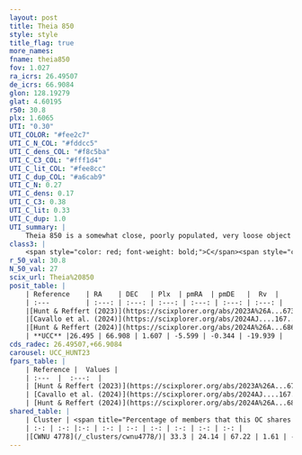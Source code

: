 ```yaml
---
layout: post
title: Theia 850
style: style
title_flag: true
more_names: 
fname: theia850
fov: 1.027
ra_icrs: 26.49507
de_icrs: 66.9084
glon: 128.19279
glat: 4.60195
r50: 30.8
plx: 1.6065
UTI: "0.30"
UTI_COLOR: "#fee2c7"
UTI_C_N_COL: "#fddcc5"
UTI_C_dens_COL: "#f8c5ba"
UTI_C_C3_COL: "#fff1d4"
UTI_C_lit_COL: "#fee8cc"
UTI_C_dup_COL: "#a6cab9"
UTI_C_N: 0.27
UTI_C_dens: 0.17
UTI_C_C3: 0.38
UTI_C_lit: 0.33
UTI_C_dup: 1.0
UTI_summary: |
    Theia 850 is a somewhat close, poorly populated, very loose object of low C3 quality. It was recently reported in the literature. This object shares a moderate percentage of members with a later reported entry.
class3: |
    <span style="color: red; font-weight: bold;">C</span><span style="color: #FFC300; font-weight: bold;">B</span>
r_50_val: 30.8
N_50_val: 27
scix_url: Theia%20850
posit_table: |
    | Reference    | RA    | DEC   | Plx  | pmRA  | pmDE   |  Rv  |
    | :---         | :---: | :---: | :---: | :---: | :---: | :---: |
    |[Hunt & Reffert (2023)](https://scixplorer.org/abs/2023A%26A...673A.114H) | 26.424 | 66.868 | 1.607 | -5.577 | -0.383 | -21.8 |
    |[Cavallo et al. (2024)](https://scixplorer.org/abs/2024AJ....167...12C) | 25.413 | 67.123 | 1.6 | -- | -- | -- |
    |[Hunt & Reffert (2024)](https://scixplorer.org/abs/2024A%26A...686A..42H) | 26.424 | 66.868 | 1.607 | -5.577 | -0.383 | -21.8 |
    | **UCC** |26.495 | 66.908 | 1.607 | -5.599 | -0.344 | -19.939 | 
cds_radec: 26.49507,+66.9084
carousel: UCC_HUNT23
fpars_table: |
    | Reference |  Values |
    | :---  |  :---:  |
    | [Hunt & Reffert (2023)](https://scixplorer.org/abs/2023A%26A...673A.114H) | `AV50=1.739, diffAV50=1.989, MOD50=8.857, logAge50=7.574` |
    | [Cavallo et al. (2024)](https://scixplorer.org/abs/2024AJ....167...12C) | `AV50=1.93, dMod50=9.17, logAge50=7.38, [Fe/H]50=0.06` |
    | [Hunt & Reffert (2024)](https://scixplorer.org/abs/2024A%26A...686A..42H) | `MassJ=83.4937` |
shared_table: |
    | Cluster | <span title="Percentage of members that this OC shares with the ones listed">%</span>   | RA   | DEC   | Plx   | pmRA  | pmDE  | Rv | UTI |
    | :-: | :-: |:-: | :-: | :-: | :-: | :-: | :-: | :-: |
    |[CWNU 4778](/_clusters/cwnu4778/)| 33.3 | 24.14 | 67.22 | 1.61 | -5.68 | -0.5 | -23.51 |0.08 |
---
```


